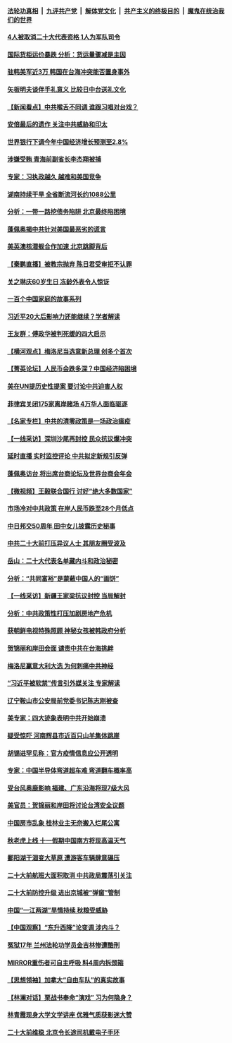 ####  [法轮功真相](../../../../basic/blob/master/README.md?t=09271531) &nbsp;|&nbsp; [九评共产党](../../../../9ping.md/blob/master/README.md?t=09271531) &nbsp;|&nbsp; [解体党文化](../../../../jtdwh.md/blob/master/README.md?t=09271531)  &nbsp;|&nbsp; [共产主义的终极目的](../../../../gczydzjmd.md/blob/master/README.md?t=09271531) &nbsp;|&nbsp; [魔鬼在统治我们的世界](../../../../mgztzwmdsj.md/blob/master/README.md?t=09271531) 

#### [4人被取消二十大代表资格 1人为军队司令](../pages/nsc413/n13833550.md?t=09271531) 

#### [国际货柜运价暴跌 分析：货运量骤减是主因](../pages/nsc413/n13833494.md?t=09271531) 

#### [驻韩美军近3万 韩国在台海冲突能否置身事外](../pages/nsc413/n13833401.md?t=09271531) 

#### [矢板明夫谈伴手礼意义 比较日中台送礼文化](../pages/nsc413/n13833379.md?t=09271531) 

#### [【新闻看点】中共喉舌不同调 谁跟习唱对台戏？](../pages/nsc413/n13833235.md?t=09271531) 

#### [安倍最后的遗作 关注中共威胁和印太](../pages/nsc413/n13833342.md?t=09271531) 


#### [世界银行下调今年中国经济增长预测至2.8%](../pages/nsc413/n13833373.md?t=09271531) 

#### [涉嫌受贿 青海前副省长李杰翔被捕](../pages/nsc413/n13833407.md?t=09271531) 

#### [专家：习执政越久 越难和美国竞争](../pages/nsc413/n13833282.md?t=09271531) 

#### [湖南持续干旱 全省断流河长约1088公里](../pages/nsc413/n13833363.md?t=09271531) 

#### [分析：一带一路挖债务陷阱 北京最终陷困境](../pages/nsc413/n13833272.md?t=09271531) 

#### [蓬佩奥揭中共针对美国最恶劣的谎言](../pages/nsc413/n13833370.md?t=09271531) 

#### [美英澳核潜舰合作加速 北京跳脚背后](../pages/nsc413/n13833345.md?t=09271531) 

#### [【秦鹏直播】被教宗抛弃 陈日君受审拒不认罪](../pages/nsc413/n13833266.md?t=09271531) 

#### [关之琳庆60岁生日 冻龄外表令人惊讶](../pages/nsc413/n13833245.md?t=09271531) 

#### [一百个中国家庭的故事系列](../pages/nsc413/n13833308.md?t=09271531) 

#### [习近平20大后影响力还能继续？学者解读](../pages/nsc413/n13833167.md?t=09271531) 

#### [王友群：傅政华被判死缓的四大启示](../pages/nsc413/n13833274.md?t=09271531) 

#### [【横河观点】梅洛尼当选意新总理 创多个首次](../pages/nsc413/n13833252.md?t=09271531) 

#### [【菁英论坛】人民币会跌多深？中国经济陷困境](../pages/nsc413/n13833237.md?t=09271531) 

#### [美在UN提历史性提案 要讨论中共迫害人权](../pages/nsc413/n13833221.md?t=09271531) 

#### [菲律宾关闭175家离岸赌场 4万华人面临驱逐](../pages/nsc413/n13833169.md?t=09271531) 

#### [【名家专栏】中共的清零政策是一场政治瘟疫](../pages/nsc413/n13833018.md?t=09271531) 

#### [【一线采访】深圳沙尾再封控 民众抗议爆冲突](../pages/nsc413/n13833087.md?t=09271531) 

#### [延时直播 实时监控评论 中共拟定新规引反弹](../pages/nsc413/n13833224.md?t=09271531) 

#### [蓬佩奥访台 将出席台商论坛及世界台商会年会](../pages/nsc413/n13833142.md?t=09271531) 

#### [【微视频】王毅联合国行 讨好“绝大多数国家”](../pages/nsc413/n13833075.md?t=09271531) 

#### [市场冷对中共政策 在岸人民币跌至28个月低点](../pages/nsc413/n13833170.md?t=09271531) 

#### [中日邦交50周年 田中女儿披露历史秘事](../pages/nsc413/n13833154.md?t=09271531) 

#### [中共二十大前打压异议人士 其朋友圈受波及](../pages/nsc413/n13833136.md?t=09271531) 

#### [岳山：二十大代表名单藏内斗和政治秘密](../pages/nsc413/n13833108.md?t=09271531) 

#### [分析：“共同富裕”是蒙蔽中国人的“画饼”](../pages/nsc413/n13832903.md?t=09271531) 

#### [【一线采访】新疆王家梁抗议封控 当局解封](../pages/nsc413/n13832937.md?t=09271531) 

#### [分析：中共政策性打压加剧房地产危机](../pages/nsc413/n13833137.md?t=09271531) 

#### [获朝鲜电视特殊照顾 神秘女孩被韩政府分析](../pages/nsc413/n13833076.md?t=09271531) 

#### [贺锦丽和岸田会面 谴责中共在台海挑衅](../pages/nsc413/n13833009.md?t=09271531) 

#### [梅洛尼赢意大利大选 为何刺痛中共神经](../pages/nsc413/n13833003.md?t=09271531) 

#### [“习近平被软禁”传言引外媒关注 专家解读](../pages/nsc413/n13832922.md?t=09271531) 

#### [辽宁鞍山市公安局前党委书记陈志刚被查](../pages/nsc413/n13832944.md?t=09271531) 

#### [美专家：四大迹象表明中共开始崩溃](../pages/nsc413/n13832549.md?t=09271531) 

#### [疑受惊吓 河南辉县市近百只山羊集体跳崖](../pages/nsc413/n13832908.md?t=09271531) 

#### [胡锡进罕见称：官方疫情信息应公开透明](../pages/nsc413/n13832896.md?t=09271531) 

#### [专家：中国半导体弯道超车难 弯道翻车概率高](../pages/nsc413/n13832884.md?t=09271531) 

#### [受台风奥鹿影响 福建、广东沿海将现7级大风](../pages/nsc413/n13832858.md?t=09271531) 

#### [美官员：贺锦丽和岸田将讨论台湾安全议题](../pages/nsc413/n13832844.md?t=09271531) 

#### [中国房市乱象 桂林业主无奈搬入烂尾公寓](../pages/nsc413/n13832847.md?t=09271531) 

#### [秋老虎上线 十一假期中国南方将现高温天气](../pages/nsc413/n13832749.md?t=09271531) 

#### [鄱阳湖干涸变大草原 遭游客车辆肆意碾压](../pages/nsc413/n13832774.md?t=09271531) 

#### [二十大前航班大面积取消 中共政局震荡引关注](../pages/nsc413/n13832753.md?t=09271531) 

#### [二十大前防控升级 进出京城被“弹窗”管制](../pages/nsc413/n13832665.md?t=09271531) 

#### [中国“一江两湖”旱情持续 秋粮受威胁](../pages/nsc413/n13832714.md?t=09271531) 


#### [【中国观察】“东升西降”论变调 涉内斗？](../pages/nsc413/n13832468.md?t=09271531) 

#### [冤狱17年 兰州法轮功学员金吉林惨遭酷刑](../pages/nsc413/n13832422.md?t=09271531) 

#### [MIRROR重伤者可自主呼吸 料4周内拆颈箍](../pages/nsc413/n13832562.md?t=09271531) 

#### [【思想领袖】加拿大“自由车队”的真实故事](../pages/nsc413/n13816427.md?t=09271531) 

#### [【林澜对话】栗战书奉命“演戏” 习为何隐身？](../pages/nsc413/n13832484.md?t=09271531) 

#### [林青霞现身大学文学讲座 优雅气质获影迷大赞](../pages/nsc413/n13832538.md?t=09271531) 

#### [二十大前维稳 北京令长途司机戴电子手环](../pages/nsc413/n13832464.md?t=09271531) 

